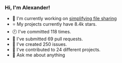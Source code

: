 ### Hi, I'm Alexander!

- 🔭 I'm currently working on [simplifying file sharing](https://github.com/femto-apps/web-file-uploader) 
- ⭐ My projects currently have 8.4k stars.
- 🕗 I've committed 118 times.
- 🔀 I've submitted 69 pull requests.
- 🤷 I've created 250 issues.
- 📕 I've contributed to 24 different projects.
- 💬 Ask me about anything
